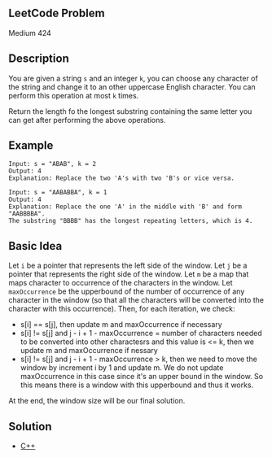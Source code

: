 ## LeetCode Problem
Medium 424

## Description
You are given a string `s` and an integer `k`, you can choose any character of the string and change it to an other uppercase English character. You can perform this operation at most `k` times.

Return the length fo the longest substring containing the same letter you can get after performing the above operations.

## Example
```
Input: s = "ABAB", k = 2
Output: 4
Explanation: Replace the two 'A's with two 'B's or vice versa.

Input: s = "AABABBA", k = 1
Output: 4
Explanation: Replace the one 'A' in the middle with 'B' and form "AABBBBA".
The substring "BBBB" has the longest repeating letters, which is 4.
```

## Basic Idea
Let `i` be a pointer that represents the left side of the window. Let `j` be a pointer that represents the right side of the window. Let `m` be a map that maps character to occurrence of the characters in the window. Let `maxOccurrence` be the upperbound of the number of occurrence of any character in the window (so that all the characters will be converted into the character with this occurrence). Then, for each iteration, we check:
- s[i] == s[j], then update m and maxOccurrence if necessary
- s[i] != s[j] and j - i + 1 - maxOccurrence = number of characters needed to be converted into other charactesrs and this value is <= k, then we update m and maxOccurrence if nessary
- s[i] != s[j] and j - i + 1 - maxOccurrence > k, then we need to move the window by increment i by 1 and update m. We do not update maxOccurrence in this case since it's an upper bound in the window. So this means there is a window with this upperbound and thus it works.

At the end, the window size will be our final solution. 

## Solution
- [C++](./solution.cpp)  